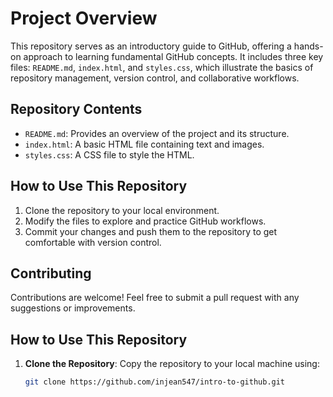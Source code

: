 # Project Overview
This repository serves as an introductory guide to GitHub, offering a hands-on approach to learning fundamental GitHub concepts. It includes three key files: `README.md`, `index.html`, and `styles.css`, which illustrate the basics of repository management, version control, and collaborative workflows.

## Repository Contents
- `README.md`: Provides an overview of the project and its structure.
- `index.html`: A basic HTML file containing text and images.
- `styles.css`: A CSS file to style the HTML.

## How to Use This Repository
1. Clone the repository to your local environment.
2. Modify the files to explore and practice GitHub workflows.
3. Commit your changes and push them to the repository to get comfortable with version control.

## Contributing
Contributions are welcome! Feel free to submit a pull request with any suggestions or improvements.

## How to Use This Repository

1. **Clone the Repository**: Copy the repository to your local machine using:
   ```bash
   git clone https://github.com/injean547/intro-to-github.git
